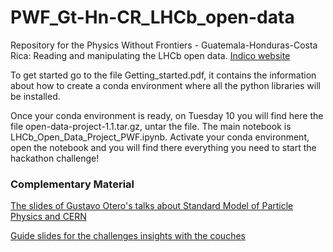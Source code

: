 # PWF_Gt-Hn-CR_LHCb_open-data
Repository for the Physics Without Frontiers - Guatemala-Honduras-Costa Rica: Reading and manipulating the LHCb open data. [Indico website](https://indico.ictp.it/event/10914/)

To get started go to the file Getting_started.pdf, it contains the information about how to create a conda environment where all the python libraries will be installed.

Once your conda environment is ready, on Tuesday 10 you will find here the file open-data-project-1.1.tar.gz, untar the file. The main notebook is LHCb_Open_Data_Project_PWF.ipynb. Activate your conda environment, open the notebook and you will find there everything you need to start the hackathon challenge!

### Complementary Material

[The slides of Gustavo Otero's talks about Standard Model of Particle Physics and CERN](http://users.df.uba.ar/gotero/PWF-2024/)

[Guide slides for the challenges insights with the couches](https://drive.google.com/file/d/1kjIUzI0sJyoWeXfNdGHeljO9uhE9nJHn/view?usp=sharing)
